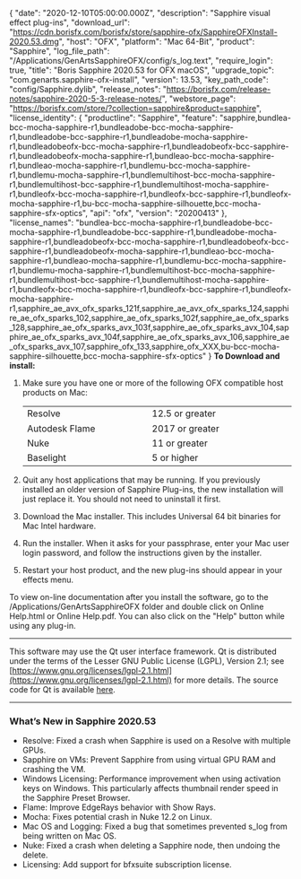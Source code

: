 {
  "date": "2020-12-10T05:00:00.000Z",
  "description": "Sapphire visual effect plug-ins",
  "download_url": "https://cdn.borisfx.com/borisfx/store/sapphire-ofx/SapphireOFXInstall-2020.53.dmg",
  "host": "OFX",
  "platform": "Mac 64-Bit",
  "product": "Sapphire",
  "log_file_path": "/Applications/GenArtsSapphireOFX/config/s_log.text",
  "require_login": true,
  "title": "Boris Sapphire 2020.53 for OFX macOS",
  "upgrade_topic": "com.genarts.sapphire-ofx-install",
  "version": 13.53,
  "key_path_code": "config/Sapphire.dylib",
  "release_notes": "https://borisfx.com/release-notes/sapphire-2020-5-3-release-notes/",
  "webstore_page": "https://borisfx.com/store/?collection=sapphire&product=sapphire",
  "license_identity": {
    "productline": "Sapphire",
    "feature": "sapphire,bundlea-bcc-mocha-sapphire-r1,bundleadobe-bcc-mocha-sapphire-r1,bundleadobe-bcc-sapphire-r1,bundleadobe-mocha-sapphire-r1,bundleadobeofx-bcc-mocha-sapphire-r1,bundleadobeofx-bcc-sapphire-r1,bundleadobeofx-mocha-sapphire-r1,bundleao-bcc-mocha-sapphire-r1,bundleao-mocha-sapphire-r1,bundlemu-bcc-mocha-sapphire-r1,bundlemu-mocha-sapphire-r1,bundlemultihost-bcc-mocha-sapphire-r1,bundlemultihost-bcc-sapphire-r1,bundlemultihost-mocha-sapphire-r1,bundleofx-bcc-mocha-sapphire-r1,bundleofx-bcc-sapphire-r1,bundleofx-mocha-sapphire-r1,bu-bcc-mocha-sapphire-silhouette,bcc-mocha-sapphire-sfx-optics",
    "api": "ofx",
    "version": "20200413"
  },
  "license_names": "bundlea-bcc-mocha-sapphire-r1,bundleadobe-bcc-mocha-sapphire-r1,bundleadobe-bcc-sapphire-r1,bundleadobe-mocha-sapphire-r1,bundleadobeofx-bcc-mocha-sapphire-r1,bundleadobeofx-bcc-sapphire-r1,bundleadobeofx-mocha-sapphire-r1,bundleao-bcc-mocha-sapphire-r1,bundleao-mocha-sapphire-r1,bundlemu-bcc-mocha-sapphire-r1,bundlemu-mocha-sapphire-r1,bundlemultihost-bcc-mocha-sapphire-r1,bundlemultihost-bcc-sapphire-r1,bundlemultihost-mocha-sapphire-r1,bundleofx-bcc-mocha-sapphire-r1,bundleofx-bcc-sapphire-r1,bundleofx-mocha-sapphire-r1,sapphire_ae_avx_ofx_sparks_121f,sapphire_ae_avx_ofx_sparks_124,sapphire_ae_ofx_sparks_102,sapphire_ae_ofx_sparks_102f,sapphire_ae_ofx_sparks_128,sapphire_ae_ofx_sparks_avx_103f,sapphire_ae_ofx_sparks_avx_104,sapphire_ae_ofx_sparks_avx_104f,sapphire_ae_ofx_sparks_avx_106,sapphire_ae_ofx_sparks_avx_107,sapphire_ofx_133,sapphire_ofx_XXX,bu-bcc-mocha-sapphire-silhouette,bcc-mocha-sapphire-sfx-optics"
}
**To Download and install:**

1. Make sure you have one or more of the following OFX compatible host products on Mac:

   <table border="0" cellpadding="0" cellspacing="0">

   <tbody>

   <tr>

   <td style="width: 355px;"><span style="line-height: 20.7999992370605px;">Resolve</span></td>

   <td style="width: 388px;"><span style="line-height: 20.7999992370605px;">12.5 or greater</span></td>

   </tr>

   <tr>

   <td style="width: 368px;">Autodesk Flame</td>

   <td style="width: 484px;">2017 or greater</td>

   </tr>

   <tr>

   <td style="width: 355px;">Nuke</td>

   <td style="width: 388px;">11 or greater</td>

   </tr>

   <tr>

   <td style="width: 355px;">Baselight   </td>

   <td style="width: 388px;">5 or higher</td>

   </tr>

   </tbody>

   </table>
2. Quit any host applications that may be running.
   If you previously installed an older version of Sapphire Plug-ins, the new installation will just replace it. You should not need to uninstall it first.
3. Download the Mac installer.
   This includes Universal 64 bit binaries for Mac Intel hardware.
4. Run the installer. When it asks for your passphrase, enter your Mac user login password, and follow the instructions given by the installer.
5. Restart your host product, and the new plug-ins should appear in your effects menu.

To view on-line documentation after you install the software, go to the /Applications/GenArtsSapphireOFX folder and double click on Online Help.html or Online Help.pdf. You can also click on the "Help" button while using any plug-in.

---

This software may use the Qt user interface framework. Qt is distributed under the terms of the Lesser GNU Public License (LGPL), Version 2.1; see [https://www.gnu.org/licenses/lgpl-2.1.html](https://www.gnu.org/licenses/lgpl-2.1.html) for more details. The source code for Qt is available [here](https://cdn.borisfx.com/borisfx/store/qt-everywhere-opensource-src-4.7.2.tar.gz).

<hr>


### What’s New in Sapphire 2020.53

* Resolve: Fixed a crash when Sapphire is used on a Resolve with multiple GPUs.
* Sapphire on VMs: Prevent Sapphire from using virtual GPU RAM and crashing the VM.
* Windows Licensing: Performance improvement when using activation keys on Windows.  This particularly affects thumbnail render speed in the Sapphire Preset Browser.
* Flame: Improve EdgeRays behavior with Show Rays.
* Mocha: Fixes potential crash in Nuke 12.2 on Linux.
* Mac OS and Logging: Fixed a bug that sometimes prevented s_log from being written on Mac OS.
* Nuke: Fixed a crash when deleting a Sapphire node, then undoing the delete.
* Licensing: Add support for bfxsuite subscription license.
